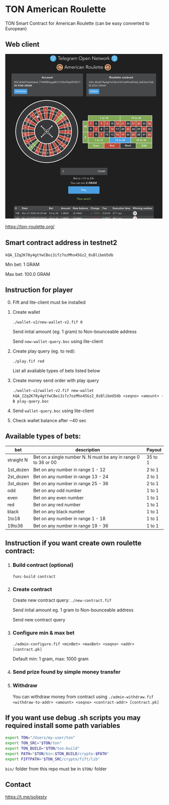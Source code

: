# TON American Roulette

TON Smart Contract for American Roulette (can be easy converted to European)

## Web client
<!-- ![Screenshot](web-client.png) -->
<img src="web-client.png" width="500">

https://ton-roulette.org/

## Smart contract address in testnet2
`kQA_IZq2K78y4gtYwCBoi3ifz7ozMho45Gz2_0sBlibeU5db`

Min bet: 1 GRAM

Max bet: 100.0 GRAM

## Instruction for player

0. Fift and lite-client must be installed
1. Create wallet

    `./wallet-v2/new-wallet-v2.fif 0`

    Send inital amount (eg. 1 gram) to Non-bounceable address

    Send `new-wallet-query.boc` using lite-client

2. Create play query (eg. to red): 

    `./play.fif red`

    List all avaliable types of bets listed below

3. Create money send order with play query

    `./wallet-v2/wallet-v2.fif new-wallet kQA_IZq2K78y4gtYwCBoi3ifz7ozMho45Gz2_0sBlibeU5db <seqno> <amount> -B play-query.boc`

4. Send `wallet-query.boc` using lite-client

5. Check wallet balance after ~40 sec

## Available types of bets:

| bet         | description | Payout |
|-------------|-------------|--------|
| straight N  | Bet on a single number N. N must be any in range 0 to 36 or 00 | 35 to 1
| 1st_dozen   | Bet on any number in range 1 - 12   | 2 to 1 |
| 2st_dozen   | Bet on any number in range 13 - 24  | 2 to 1 |
| 3st_dozen   | Bet on any number in range 25 - 36  | 2 to 1 |
| odd         | Bet on any odd number   | 1 to 1 |
| even        | Bet on any even number  | 1 to 1 |
| red         | Bet on any red number   | 1 to 1 |
| black       | Bet on any black number | 1 to 1 |
| 1to18       | Bet on any number in range 1 - 18   | 1 to 1 |
| 19to36      | Bet on any number in range 19 - 36  | 1 to 1 |

## Instruction if you want create own roulette contract:

1. ### Build contract (optional)

   `func-build contract`

1. ### Create contract

    Create new contract query: `./new-contract.fif`

    Send inital amount eg. 1 gram to Non-bounceable address

    Send new contract query 

1. ### Configure min & max bet
    `./admin-configure.fif <minBet> <maxBet> <seqno> <addr> [contract.pk]`
    
    Default min: 1 gram, max: 1000 gram

1. ### Send prize found by simple money transfer

1. ### Withdraw

    You can withdraw money from contract using `./admin-withdraw.fif <withdraw-to-addr> <amount> <seqno> <contract-addr> [contract.pk]`


## If you want use debug .sh scripts you may required install some path variables

  ```bash
  export TON="/Users/my-user/ton"
  export TON_SRC="$TON/ton"
  export TON_BUILD="$TON/ton-build"
  export PATH="$TON/bin:$TON_BUILD/crypto:$PATH"
  export FIFTPATH="$TON_SRC/crypto/fift/lib"
  ```

  `bin/` folder from this repo must be in `$TON/` folder

## Contact
https://t.me/soljesty
